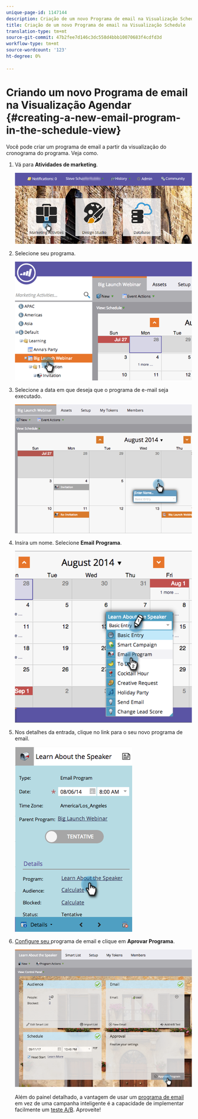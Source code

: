 ```yaml
---
unique-page-id: 1147144
description: Criação de um novo Programa de email na Visualização Schedule - Marketo Docs - Documentação do produto
title: Criação de um novo Programa de email na Visualização Schedule
translation-type: tm+mt
source-git-commit: 47b2fee7d146c3dc558d4bbb10070683f4cdfd3d
workflow-type: tm+mt
source-wordcount: '123'
ht-degree: 0%

---
```



# Criando um novo Programa de email na Visualização Agendar {#creating-a-new-email-program-in-the-schedule-view}

Você pode criar um programa de email a partir da visualização do cronograma do programa. Veja como.

1. Vá para **Atividades de marketing**.

   ![](assets/login-marketing-activities-2.png)

1. Selecione seu programa.

   ![](assets/image2014-9-23-15-3a34-3a11.png)

1. Selecione a data em que deseja que o programa de e-mail seja executado.

   ![](assets/image2014-9-23-15-3a35-3a16.png)

1. Insira um nome. Selecione **Email** **Programa**.

   ![](assets/image2014-9-23-15-3a35-3a32.png)

1. Nos detalhes da entrada, clique no link para o seu novo programa de email.

   ![](assets/image2014-9-23-15-3a35-3a42.png)

1. [Configure seu ](../../../../product-docs/email-marketing/email-programs/creating-an-email-program/create-an-email-program.md) programa de email e clique em  **Aprovar Programa**.

   ![](assets/learnaboutthespeaker.png)

   Além do painel detalhado, a vantagem de usar um [programa de email](http://docs.marketo.com/display/docs/email+programs) em vez de uma campanha inteligente é a capacidade de implementar facilmente um [teste A/B](../../../../product-docs/email-marketing/email-programs/email-program-actions/email-test-a-b-test/add-an-a-b-test.md). Aproveite!

